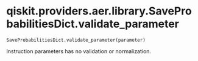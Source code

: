 # qiskit.providers.aer.library.SaveProbabilitiesDict.validate\_parameter

`SaveProbabilitiesDict.validate_parameter(parameter)`

Instruction parameters has no validation or normalization.
